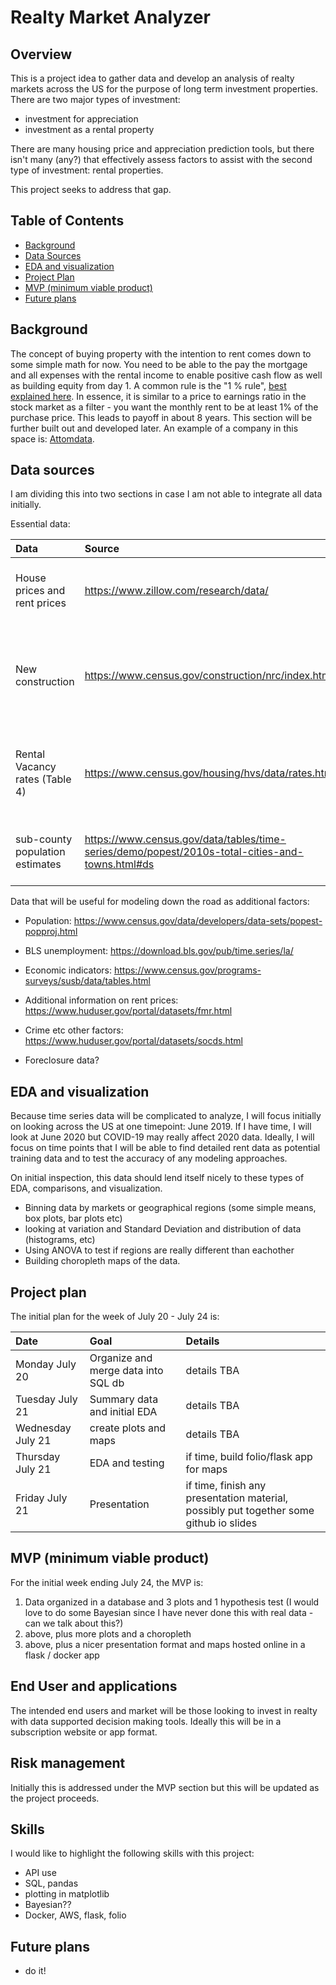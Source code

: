 # Realty Market Analyzer

## Overview

This is a project idea to gather data and develop an analysis of realty markets across the US for the purpose of long term investment properties. There are two major types of investment:

- investment for appreciation
- investment as a rental property

There are many housing price and appreciation prediction tools, but there isn't many (any?) that effectively assess factors to assist with the second type of investment: rental properties.

This project seeks to address that gap.

## Table of Contents

* [Background](#background)
* [Data Sources](#data-sources)
* [EDA and visualization](#EDA-and-visualization)
* [Project Plan](#project-plan)
* [MVP (minimum viable product)](#mvp-minimum-viable-product)
* [Future plans](#future-plans)

## Background

The concept of buying property with the intention to rent comes down to some simple math for now.  You need to be able to the pay the mortgage and all expenses with the rental income to enable positive cash flow as well as building equity from day 1.  A common rule is the "1 % rule", [best explained here](https://affordanything.com/one-percent-rule-gross-rent-multiplier/).  In essence, it is similar to a price to earnings ratio in the stock market as a filter - you want the monthly rent to be at least 1% of the purchase price.  This leads to payoff in about 8 years.  This section will be further built out and developed later.
An example of a company in this space is: 
[Attomdata](https://www.attomdata.com/industries/real-estate).

## Data sources

I am dividing this into two sections in case I am not able to integrate all data initially.

Essential data:

| Data                | Source                              | Purpose    | Details
| :----------------   | :---                                | :---       | :---
| House prices and rent prices      | https://www.zillow.com/research/data/ | with rent prices, can determine ratios | TBA
| New construction                   | https://www.census.gov/construction/nrc/index.html | While prices are lagging indicator, this should be a leading indicator | only high level data :( maybe this is better: https://www.census.gov/construction/bps/msaannual.html
| Rental Vacancy rates (Table 4)     | https://www.census.gov/housing/hvs/data/rates.html | could be a proxy for rent prices which is hard to find | this is 75 largest metro areas
| sub-county population estimates    | https://www.census.gov/data/tables/time-series/demo/popest/2010s-total-cities-and-towns.html#ds                                                      | population trends will indicate future rent demand | TBA

Data that will be useful for modeling down the road as additional factors:

* Population:
https://www.census.gov/data/developers/data-sets/popest-popproj.html

* BLS unemployment:
https://download.bls.gov/pub/time.series/la/

* Economic indicators:
https://www.census.gov/programs-surveys/susb/data/tables.html

* Additional information on rent prices:
https://www.huduser.gov/portal/datasets/fmr.html

* Crime etc other factors:
https://www.huduser.gov/portal/datasets/socds.html

* Foreclosure data?

## EDA and visualization
Because time series data will be complicated to analyze, I will focus initially on looking across the US at one timepoint: June 2019.  If I have time, I will look at June 2020 but COVID-19 may really affect 2020 data.  Ideally, I will focus on time points that I will be able to find detailed rent data as potential training data and to test the accuracy of any modeling approaches.

On initial inspection, this data should lend itself nicely to these types of EDA, comparisons, and visualization.  

* Binning data by markets or geographical regions (some simple means, box plots, bar plots etc)
* looking at variation and Standard Deviation and distribution of data (histograms, etc)
* Using ANOVA to test if regions are really different than eachother
* Building choropleth maps of the data.

## Project plan
The initial plan for the week of July 20 - July 24 is:

| Date                | Goal                                | Details
| :----------------   | :---                                | :---
| Monday July 20      | Organize and merge data into SQL db | details TBA
| Tuesday July 21     | Summary data and initial EDA        | details TBA
| Wednesday July 21   | create plots and maps               | details TBA
| Thursday July 21    | EDA and testing                     | if time, build folio/flask app for maps
| Friday July 21      | Presentation                        | if time, finish any presentation material, possibly put together some github io slides

## MVP (minimum viable product)

For the initial week ending July 24, the MVP is:

1. Data organized in a database and 3 plots and 1 hypothesis test (I would love to do some Bayesian since I have never done this with real data - can we talk about this?)
2. above, plus more plots and a choropleth
3. above, plus a nicer presentation format and maps hosted online in a flask / docker app

## End User and applications

The intended end users and market will be those looking to invest in realty with data supported decision making tools.  Ideally this will be in a subscription website or app format.

## Risk management

Initially this is addressed under the MVP section but this will be updated as the project proceeds.

## Skills

I would like to highlight the following skills with this project:

* API use
* SQL, pandas
* plotting in matplotlib
* Bayesian??
* Docker, AWS, flask, folio

## Future plans
* do it!